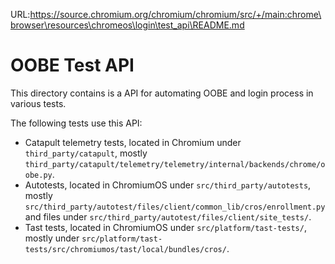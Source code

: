 URL:https://source.chromium.org/chromium/chromium/src/+/main:chrome\browser\resources\chromeos\login\test_api\README.md
# OOBE Test API

This directory contains is a API for automating OOBE and login process in
various tests.

The following tests use this API:
* Catapult telemetry tests, located in Chromium under `third_party/catapult`,
  mostly `third_party/catapult/telemetry/telemetry/internal/backends/chrome/oobe.py`.
* Autotests, located in ChromiumOS under `src/third_party/autotests`, mostly
  `src/third_party/autotest/files/client/common_lib/cros/enrollment.py` and
  files under `src/third_party/autotest/files/client/site_tests/`.
* Tast tests, located in ChromiumOS under `src/platform/tast-tests/`, mostly
  under `src/platform/tast-tests/src/chromiumos/tast/local/bundles/cros/`.
